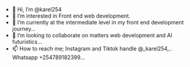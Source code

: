 - 👋 Hi, I’m @karel254
- 👀 I’m interested in Front end web development.
- 🌱 I’m currently at the intermediate level in my front end development journey...
- 💞️ I’m looking to collaborate on matters web development and AI futuristics...
- 📫 How to reach me; Instagram and Tiktok handle @_karel254,.. Whatsapp +254789182399...

<!---
karel254/karel254 is a ✨ special ✨ repository because its `README.md` (this file) appears on your GitHub profile.
You can click the Preview link to take a look at your changes.
--->
